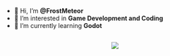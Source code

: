 - 👋 Hi, I’m **@FrostMeteor**
- 👀 I’m interested in **Game Development and Coding**
- 🌱 I’m currently learning **Godot**
## 
<p align="center">
  <a href="https://skillicons.dev">
    <img src="https://skillicons.dev/icons?i=godot,unity,py,java" />
  </a>
</p>
